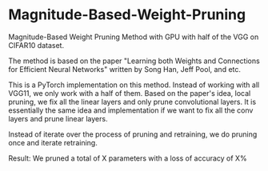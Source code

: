 # Magnitude-Based-Weight-Pruning
Magnitude-Based Weight Pruning Method with GPU with half of the VGG on CIFAR10 dataset.

The method is based on the paper "Learning both Weights and Connections for Efficient Neural Networks" written by Song Han, Jeff Pool, and etc.

This is a PyTorch implementation on this method. Instead of working with all VGG11, we only work with a half of them. Based on the paper's idea, local pruning, we fix all the linear layers and only prune convolutional layers. It is essentially the same idea and implementation if we want to fix all the conv layers and prune linear layers.

Instead of iterate over the process of pruning and retraining, we do pruning once and iterate retraining.

Result: We pruned a total of X parameters with a loss of accuracy of X%
